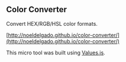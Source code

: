 ## Color Converter

Convert HEX/RGB/HSL color formats.

[http://noeldelgado.github.io/color-converter/](http://noeldelgado.github.io/color-converter/)

This micro tool was built using [Values.js](https://github.com/noeldelgado/Values.js).
